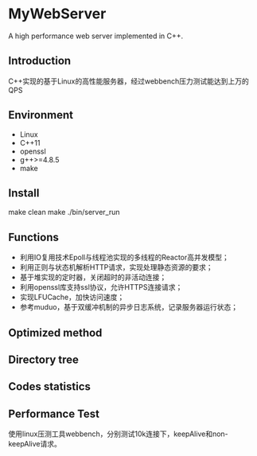 # MyWebServer
A high performance web server implemented in C++.

## Introduction
C++实现的基于Linux的高性能服务器，经过webbench压力测试能达到上万的QPS

## Environment
- Linux
- C++11
- openssl
- g++>=4.8.5
- make

## Install
make clean
make
./bin/server_run

## Functions
+ 利用IO复用技术Epoll与线程池实现的多线程的Reactor高并发模型；
+ 利用正则与状态机解析HTTP请求，实现处理静态资源的要求；
+ 基于堆实现的定时器，关闭超时的非活动连接；
+ 利用openssl库支持ssl协议，允许HTTPS连接请求；
+ 实现LFUCache，加快访问速度；
+ 参考muduo，基于双缓冲机制的异步日志系统，记录服务器运行状态；

## Optimized method


## Directory tree

## Codes statistics

## Performance Test
使用linux压测工具webbench，分别测试10k连接下，keepAlive和non-keepAlive请求。
